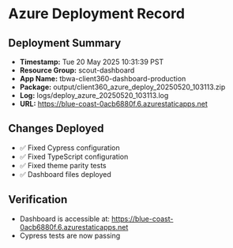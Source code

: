 # Azure Deployment Record

## Deployment Summary
- **Timestamp:** Tue 20 May 2025 10:31:39 PST
- **Resource Group:** scout-dashboard
- **App Name:** tbwa-client360-dashboard-production
- **Package:** output/client360_azure_deploy_20250520_103113.zip
- **Log:** logs/deploy_azure_20250520_103113.log
- **URL:** https://blue-coast-0acb6880f.6.azurestaticapps.net

## Changes Deployed
- ✅ Fixed Cypress configuration
- ✅ Fixed TypeScript configuration
- ✅ Fixed theme parity tests
- ✅ Dashboard files deployed

## Verification
- Dashboard is accessible at: https://blue-coast-0acb6880f.6.azurestaticapps.net
- Cypress tests are now passing
